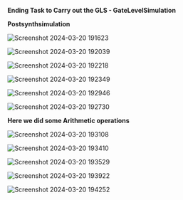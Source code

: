**Ending Task to Carry out the GLS - GateLevelSimulation**

**Postsynthsimulation**

![Screenshot 2024-03-20 191623](https://github.com/anushreepatilgithub/VSDSQUADRON-MINI/assets/160833293/3185c057-4dce-4bde-badf-c07910c913c3)

![Screenshot 2024-03-20 192039](https://github.com/anushreepatilgithub/VSDSQUADRON-MINI/assets/160833293/0af3af92-3a47-402f-a77c-4439cfc54a5c)


![Screenshot 2024-03-20 192218](https://github.com/anushreepatilgithub/VSDSQUADRON-MINI/assets/160833293/2ba497f8-06c7-4a2b-b35f-9e9f3e13fbdb)


![Screenshot 2024-03-20 192349](https://github.com/anushreepatilgithub/VSDSQUADRON-MINI/assets/160833293/55baba48-52c8-45c1-87fc-54d0781f0d3a)


![Screenshot 2024-03-20 192946](https://github.com/anushreepatilgithub/VSDSQUADRON-MINI/assets/160833293/af6fe1be-9745-4e8c-b8be-af71c154c283)


![Screenshot 2024-03-20 192730](https://github.com/anushreepatilgithub/VSDSQUADRON-MINI/assets/160833293/f8523c8c-dd90-4adc-ae5b-8afc5b346bf3)

**Here we did some Arithmetic operations**
 
![Screenshot 2024-03-20 193108](https://github.com/anushreepatilgithub/VSDSQUADRON-MINI/assets/160833293/9c5d25f8-0e77-48a3-af54-541686ad1f63)

![Screenshot 2024-03-20 193410](https://github.com/anushreepatilgithub/VSDSQUADRON-MINI/assets/160833293/fd5d2400-f05b-4f8c-ac62-4d12dcc8c922)

![Screenshot 2024-03-20 193529](https://github.com/anushreepatilgithub/VSDSQUADRON-MINI/assets/160833293/9abbda84-3529-4e5a-9906-9d713c633a62)


![Screenshot 2024-03-20 193922](https://github.com/anushreepatilgithub/VSDSQUADRON-MINI/assets/160833293/5d66e7cf-7972-41ec-bf19-89a1d159bae5)


![Screenshot 2024-03-20 194252](https://github.com/anushreepatilgithub/VSDSQUADRON-MINI/assets/160833293/333a4849-e5f3-4123-83f8-e968185edb35)



















